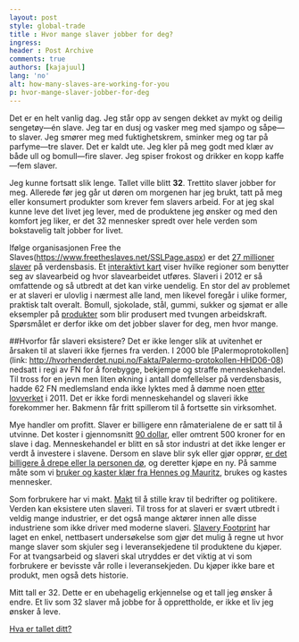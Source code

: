 ```yaml
---
layout: post
style: global-trade
title : Hvor mange slaver jobber for deg?
ingress:
header : Post Archive
comments: true
authors: [kajajuul]
lang: 'no'
alt: how-many-slaves-are-working-for-you
p: hvor-mange-slaver-jobber-for-deg
---
```


Det er en helt vanlig dag. Jeg står opp av sengen dekket av mykt og deilig sengetøy—én slave. Jeg tar en dusj og vasker meg med sjampo og såpe—to slaver. Jeg smører meg med fuktighetskrem, sminker meg og tar på parfyme—tre slaver. Det er kaldt ute. Jeg kler på meg godt med klær av både ull og bomull—fire slaver. Jeg spiser frokost og drikker en kopp kaffe—fem slaver.  

Jeg kunne fortsatt slik lenge. Tallet ville blitt **32**. Trettito slaver jobber for meg. Allerede før jeg går ut døren om morgenen har jeg brukt, tatt på meg eller konsumert produkter som krever fem slavers arbeid. For at jeg skal kunne leve det livet jeg lever, med de produktene jeg ønsker og med den komfort jeg liker, er det 32 mennesker spredt over hele verden som bokstavelig talt jobber for livet. 

Ifølge organisasjonen Free the Slaves(https://www.freetheslaves.net/SSLPage.aspx) er det [27 millioner slaver](https://www.freetheslaves.net/SSLPage.aspx?pid=348) på verdensbasis. Et [interaktivt kart](https://www.freetheslaves.net/SSLPage.aspx?pid=375) viser hvilke regioner som benytter seg av slavearbeid og hvor slavearbeidet utføres. Slaveri i 2012 er så omfattende og så utbredt at det kan virke uendelig. En stor del av problemet er at slaveri er ulovlig i nærmest alle land, men likevel foregår i ulike former, praktisk talt overalt. Bomull, sjokolade, stål, gummi, sukker og sjømat er alle eksempler på [produkter](http://www.dol.gov/ilab/programs/ocft/pdf/2009tvpra.pdf) som blir produsert med tvungen arbeidskraft. Spørsmålet er derfor ikke om det jobber slaver for deg, men hvor mange. 

##Hvorfor får slaveri eksistere?
Det er ikke lenger slik at uvitenhet er årsaken til at slaveri ikke fjernes fra verden. I 2000 ble [Palermoprotokollen](link: http://hvorhenderdet.nupi.no/Fakta/Palermo-protokollen-HHD06-08) nedsatt i regi av FN for å forebygge, bekjempe og straffe menneskehandel.
Til tross for en jevn men liten økning i antall domfellelser på verdensbasis, hadde 62 FN medlemsland enda ikke lyktes med å dømme noen [etter lovverket](http://iipdigital.usembassy.gov/st/english/texttrans/2011/06/20110627161432su0.9213787.html#axzz2Cx9b8GNf) i 2011. Det er ikke fordi menneskehandel og slaveri ikke forekommer her.  Bakmenn får fritt spillerom til å fortsette sin virksomhet. 

Mye handler om profitt. Slaver er billigere enn råmaterialene de er satt til å utvinne.  Det koster i gjennomsnitt  [90 dollar](http://www.freetheslaves.net/Document.Doc?id=37), eller omtrent 500 kroner for en slave i dag.  Menneskehandel er blitt en så stor industri at det ikke lenger er verdt å investere i slavene. Dersom en slave blir syk eller gjør opprør, [er det billigere å drepe eller la personen dø](https://www.freetheslaves.net/SSLPage.aspx?pid=301), og deretter kjøpe en ny. På samme måte som vi [bruker og kaster klær fra Hennes og Mauritz](http://www.vg.no/nyheter/utenriks/artikkel.php?artid=10055241), brukes og kastes mennesker.

Som forbrukere har vi makt. [Makt](http://slaveryfootprint.org/about/#getapp) til å stille krav til bedrifter og politikere. Verden kan eksistere uten slaveri. Til tross for at slaveri er svært utbredt i veldig mange industrier, er det også mange aktører innen alle disse industriene som ikke driver med moderne slaveri. 
[Slavery Footprint](http://slaveryfootprint.org/) har laget en enkel, nettbasert undersøkelse som gjør det mulig å regne ut hvor mange slaver som skjuler seg i leveransekjedene til produktene du kjøper. For at tvangsarbeid og slaveri skal utryddes er det viktig at vi som forbrukere er bevisste vår rolle i leveransekjeden. Du kjøper ikke bare et produkt, men også dets historie. 

Mitt tall er 32. Dette er en ubehagelig erkjennelse og et tall jeg ønsker å endre. Et liv som 32 slaver må jobbe for å opprettholde, er ikke et liv jeg ønsker å leve.   

[Hva er tallet ditt?](http://slaveryfootprint.org/)
